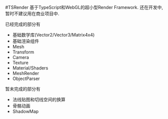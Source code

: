 #TSRender
基于TypeScript和WebGL的超小型Render Framework. 还在开发中, 暂时不建议用在商业项目中.

已经完成的部分有

* 基础数学库(Vector2/Vector3/Matrix4x4)
* 基础渲染组件
 * Mesh
 * Transform
 * Camera
 * Texture
 * Material/Shaders
 * MeshRender
 * ObjectParser

暂未完成的部分有

* 法线贴图和切线空间的换算
* 骨骼动画
* ShadowMap